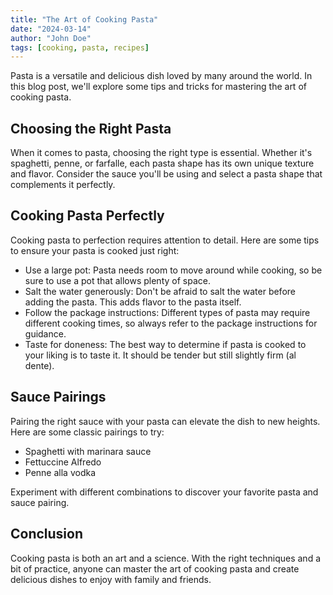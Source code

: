 ```yaml
---
title: "The Art of Cooking Pasta"
date: "2024-03-14"
author: "John Doe"
tags: [cooking, pasta, recipes]
---
```


Pasta is a versatile and delicious dish loved by many around the world. In this blog post, we'll explore some tips and tricks for mastering the art of cooking pasta.

## Choosing the Right Pasta

When it comes to pasta, choosing the right type is essential. Whether it's spaghetti, penne, or farfalle, each pasta shape has its own unique texture and flavor. Consider the sauce you'll be using and select a pasta shape that complements it perfectly.

## Cooking Pasta Perfectly

Cooking pasta to perfection requires attention to detail. Here are some tips to ensure your pasta is cooked just right:

- Use a large pot: Pasta needs room to move around while cooking, so be sure to use a pot that allows plenty of space.
- Salt the water generously: Don't be afraid to salt the water before adding the pasta. This adds flavor to the pasta itself.
- Follow the package instructions: Different types of pasta may require different cooking times, so always refer to the package instructions for guidance.
- Taste for doneness: The best way to determine if pasta is cooked to your liking is to taste it. It should be tender but still slightly firm (al dente).

## Sauce Pairings

Pairing the right sauce with your pasta can elevate the dish to new heights. Here are some classic pairings to try:

- Spaghetti with marinara sauce
- Fettuccine Alfredo
- Penne alla vodka

Experiment with different combinations to discover your favorite pasta and sauce pairing.

## Conclusion

Cooking pasta is both an art and a science. With the right techniques and a bit of practice, anyone can master the art of cooking pasta and create delicious dishes to enjoy with family and friends.
